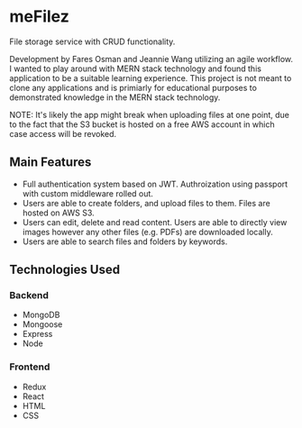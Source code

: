 # meFilez

File storage service with CRUD functionality.

Development by Fares Osman and Jeannie Wang utilizing an agile workflow. I wanted to play around with MERN stack technology and found this application to be a suitable learning experience. This project is not meant to clone any applications and is primiarly for educational purposes to demonstrated knowledge in the MERN stack technology.

NOTE: It's likely the app might break when uploading files at one point, due to the fact that the S3 bucket is hosted on a free AWS account in which case access will be revoked.

## Main Features

- Full authentication system based on JWT. Authroization using passport with custom middleware rolled out.
- Users are able to create folders, and upload files to them. Files are hosted on AWS S3.
- Users can edit, delete and read content. Users are able to directly view images however any other files (e.g. PDFs) are downloaded locally.
- Users are able to search files and folders by keywords.

## Technologies Used

### Backend

- MongoDB
- Mongoose
- Express
- Node

### Frontend

- Redux
- React
- HTML
- CSS

